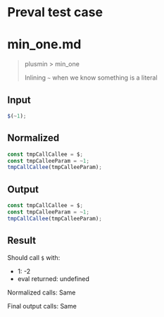 # Preval test case

# min_one.md

> plusmin > min_one
>
> Inlining `~` when we know something is a literal

## Input

`````js filename=intro
$(~1);
`````

## Normalized

`````js filename=intro
const tmpCallCallee = $;
const tmpCalleeParam = ~1;
tmpCallCallee(tmpCalleeParam);
`````

## Output

`````js filename=intro
const tmpCallCallee = $;
const tmpCalleeParam = ~1;
tmpCallCallee(tmpCalleeParam);
`````

## Result

Should call `$` with:
 - 1: -2
 - eval returned: undefined

Normalized calls: Same

Final output calls: Same

